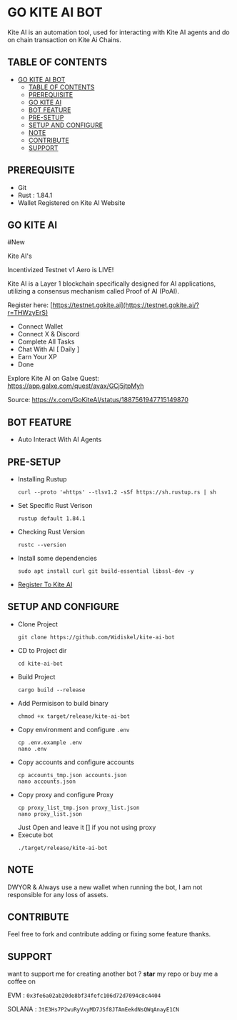 # GO KITE AI BOT

Kite AI is an automation tool, used for interacting with Kite AI agents and do on chain transaction on Kite Ai Chains.

## TABLE OF CONTENTS
- [GO KITE AI BOT](#go-kite-ai-bot)
  - [TABLE OF CONTENTS](#table-of-contents)
  - [PREREQUISITE](#prerequisite)
  - [GO KITE AI](#go-kite-ai)
  - [BOT FEATURE](#bot-feature)
  - [PRE-SETUP](#pre-setup)
  - [SETUP AND CONFIGURE](#setup-and-configure)
  - [NOTE](#note)
  - [CONTRIBUTE](#contribute)
  - [SUPPORT](#support)

## PREREQUISITE
- Git
- Rust : 1.84.1
- Wallet Registered on Kite AI Website

## GO KITE AI
#New 

Kite AI's 

Incentivized Testnet v1 Aero is LIVE!

Kite AI is a Layer 1 blockchain specifically designed for AI applications, utilizing a consensus mechanism called Proof of AI (PoAI).

Register here:
[https://testnet.gokite.ai](https://testnet.gokite.ai/?r=THWzyErS) 
- Connect Wallet
- Connect X & Discord 
- Complete All Tasks 
- Chat With AI [ Daily ]
- Earn Your XP
- Done

Explore Kite AI on Galxe Quest:
https://app.galxe.com/quest/avax/GCj5jtpMyh

Source: https://x.com/GoKiteAI/status/1887561947715149870


## BOT FEATURE

- Auto Interact With AI Agents


## PRE-SETUP
- Installing Rustup
  ```
  curl --proto '=https' --tlsv1.2 -sSf https://sh.rustup.rs | sh
  ```
- Set Specific Rust Verison
  ```
  rustup default 1.84.1
  ```
- Checking Rust Version
  ```
  rustc --version
  ```
- Install some dependencies
  ```
  sudo apt install curl git build-essential libssl-dev -y
  ```
- [Register To Kite AI](#go-kite-ai)

## SETUP AND CONFIGURE
- Clone Project
  ```
  git clone https://github.com/Widiskel/kite-ai-bot
  ```
- CD to Project dir
  ```
  cd kite-ai-bot
  ```
- Build Project
  ```
  cargo build --release
  ```
- Add Permisison to build binary
  ```
  chmod +x target/release/kite-ai-bot
  ```
- Copy environment and configure `.env`
  ```
  cp .env.example .env
  nano .env
  ```
- Copy accounts and configure accounts
  ```
  cp accounts_tmp.json accounts.json
  nano accounts.json
  ```
- Copy proxy and configure Proxy
  ```
  cp proxy_list_tmp.json proxy_list.json
  nano proxy_list.json
  ```
  Just Open and leave it [] if you not using proxy
- Execute bot
  ```
  ./target/release/kite-ai-bot
  ```


## NOTE
DWYOR & Always use a new wallet when running the bot, I am not responsible for any loss of assets.


## CONTRIBUTE

Feel free to fork and contribute adding or fixing some feature thanks. 

## SUPPORT

want to support me for creating another bot ?
**star** my repo or buy me a coffee on

EVM : `0x3fe6a02ab20de8bf34fefc106d72d7094c8c4404`

SOLANA : `3tE3Hs7P2wuRyVxyMD7JSf8JTAmEekdNsQWqAnayE1CN`

